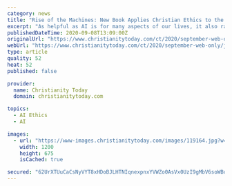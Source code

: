 ```yaml
---
category: news
title: "Rise of the Machines: New Book Applies Christian Ethics to the Future of AI"
excerpt: "As helpful as AI is for many aspects of our lives, it also raises a number of challenging moral and spiritual questions. Facial recognition can be used to locate fugitive criminals, but also to suppress political dissidents."
publishedDateTime: 2020-09-08T13:09:00Z
originalUrl: "https://www.christianitytoday.com/ct/2020/september-web-only/john-lennox-2084-ethics-artificial-intelligence.html"
webUrl: "https://www.christianitytoday.com/ct/2020/september-web-only/john-lennox-2084-ethics-artificial-intelligence.html"
type: article
quality: 52
heat: 52
published: false

provider:
  name: Christianity Today
  domain: christianitytoday.com

topics:
  - AI Ethics
  - AI

images:
  - url: "https://www-images.christianitytoday.com/images/119164.jpg?w=1200"
    width: 1200
    height: 675
    isCached: true

secured: "62UrXTUuCaCsNyVYT8xHDoBJLHTNIqnexpnxYVWZo0AsVx0UzI9gMbV6soWBuUYi1hFptwBQW2DqLbuzYYY8kHgpju+zUcDbfNHvFXNekNnoNVXdGcrmz4ej7w4DDaBOqAbCQaS5Y1pVMSVHrB0zYw2beKXUMg0iRE7hIlHWXh3Pmlv4Wwev6A8YgcLQMkAqcLP5cjjzz7psO70nnJFxVUcJlVdgRgDTLtTqJXCKwzB81GAZMzH+tWb0PxP8U7hz7WmXpc4Wv8slLwsSk6cVwbwSn1Z/Q11sbczl0XdVNIdNPKlKTpHcexYgx/R8HdiV2dQyxIa4YFYFKwa+5+7jJNnEW9xradoIB5K8IUxLT6c=;kK+ISxk1Zk67mDJ1Z/tjTw=="
---
```


